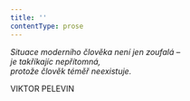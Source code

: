 ```yaml
---
title: ''
contentType: prose
---
```


<section>

_Situace moderního člověka není jen zoufalá –  
je takříkajíc nepřítomná,  
protože člověk téměř neexistuje._

VIKTOR PELEVIN

</section>
